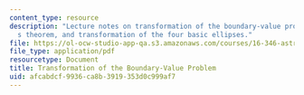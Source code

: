```yaml
---
content_type: resource
description: "Lecture notes on transformation of the boundary-value problem, Lambert\u2019\
  s theorem, and transformation of the four basic ellipses."
file: https://ol-ocw-studio-app-qa.s3.amazonaws.com/courses/16-346-astrodynamics-fall-2008/afcabdcf9936ca8b3919353d0c999af7_lec_10.pdf
file_type: application/pdf
resourcetype: Document
title: Transformation of the Boundary-Value Problem
uid: afcabdcf-9936-ca8b-3919-353d0c999af7
---
```

